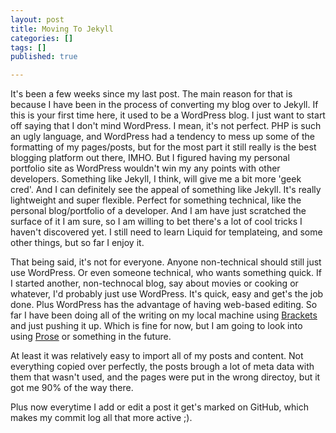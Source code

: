 ```yaml
---
layout: post
title: Moving To Jekyll
categories: []
tags: []
published: true

---
```


It's been a few weeks since my last post. The main reason for that is because I have been in the process of converting my blog over to Jekyll. If this is your first time here, it used to be a WordPress blog. I just want to start off saying that I don't mind WordPress. I mean, it's not perfect. PHP is such an ugly language, and WordPress had a tendency to mess up some of the formatting of my pages/posts, but for the most part it still really is the best blogging platform out there, IMHO. But I figured having my personal portfolio site as WordPress wouldn't win my any points with other developers. Something like Jekyll, I think, will give me a bit more 'geek cred'. And I can definitely see the appeal of something like Jekyll. It's really lightweight and super flexible. Perfect for something technical, like the personal blog/portfolio of a developer. And I am have just scratched the surface of it I am sure, so I am willing to bet there's a lot of cool tricks I haven't discovered yet. I still need to learn Liquid for templateing, and some other things, but so far I enjoy it.

That being said, it's not for everyone. Anyone non-technical should still just use WordPress. Or even someone technical, who wants something quick. If I started another, non-technocal blog, say about movies or cooking or whatever, I'd probably just use WordPress. It's quick, easy and get's the job done. Plus WordPress has the advantage of having web-based editing. So far I have been doing all of the writing on my local machine using [Brackets](http://brackets.io/) and just pushing it up. Which is fine for now, but I am going to look into using [Prose](http://prose.io/) or something in the future. 

At least it was relatively easy to import all of my posts and content. Not everything copied over perfectly, the posts brough a lot of meta data with them that wasn't used, and the pages were put in the wrong directoy, but it got me 90% of the way there.

Plus now everytime I add or edit a post it get's marked on GitHub, which makes my commit log all that more active ;).